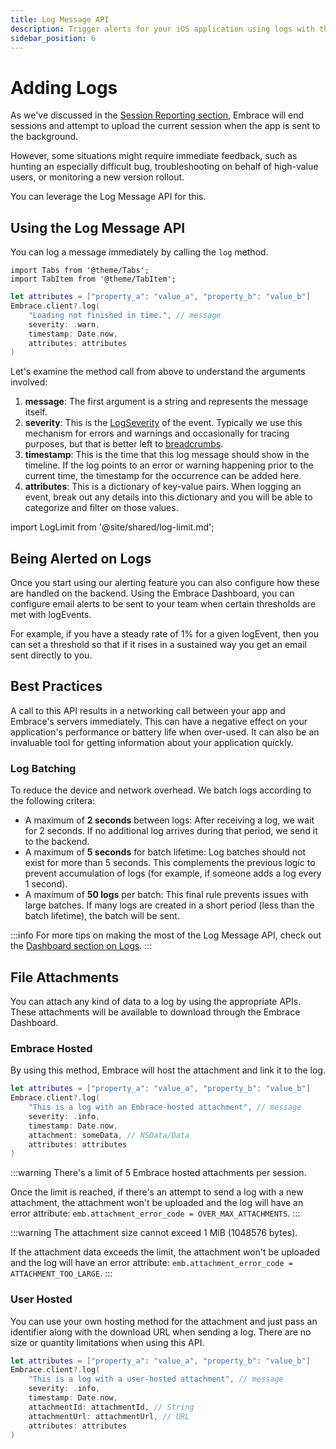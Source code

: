 ```yaml
---
title: Log Message API
description: Trigger alerts for your iOS application using logs with the Embrace SDK
sidebar_position: 6
---
```


# Adding Logs

As we've discussed in the [Session Reporting section](/docs/ios/open-source/getting-started/session-reporting.md), Embrace will end sessions and attempt to upload the current session when the app is sent to the background.

However, some situations might require immediate feedback, such as hunting an especially difficult bug, troubleshooting on behalf of high-value users, or monitoring a new version rollout.

You can leverage the Log Message API for this.

## Using the Log Message API

You can log a message immediately by calling the `log` method.

```mdx-code-block
import Tabs from '@theme/Tabs';
import TabItem from '@theme/TabItem';
```

<Tabs groupId="ios-language" queryString="ios-language">
<TabItem value="swift" label="Swift">

```swift
let attributes = ["property_a": "value_a", "property_b": "value_b"]
Embrace.client?.log(
    "Loading not finished in time.", // message
    severity: .warn,
    timestamp: Date.now,
    attributes: attributes
)
```

</TabItem>
</Tabs>

Let's examine the method call from above to understand the arguments involved:

1. **message**: The first argument is a string and represents the message itself.
1. **severity**: This is the [LogSeverity](https://github.com/embrace-io/embrace-apple-sdk/blob/main/Sources/EmbraceCommonInternal/Models/LogSeverity.swift) of the event. Typically we use this mechanism for errors and warnings and occasionally for tracing purposes, but that is better left to [breadcrumbs](/docs/ios/open-source/getting-started/breadcrumbs.md).
1. **timestamp**: This is the time that this log message should show in the timeline. If the log points to an error or warning happening prior to the current time, the timestamp for the occurrence can be added here.
1. **attributes**: This is a dictionary of key-value pairs. When logging an event, break out any details into this dictionary and you will be able to categorize and filter on those values.

import LogLimit from '@site/shared/log-limit.md';

<LogLimit />

## Being Alerted on Logs

Once you start using our alerting feature you can also configure how these are handled on the backend.
Using the Embrace Dashboard, you can configure email alerts to be sent to your team when certain thresholds are met with logEvents.

For example, if you have a steady rate of 1% for a given logEvent, then you can set a threshold so that if it rises in a sustained way you get an email sent directly to you.

## Best Practices

A call to this API results in a networking call between your app and Embrace's servers immediately.
This can have a negative effect on your application's performance or battery life when over-used.
It can also be an invaluable tool for getting information about your application quickly.

### Log Batching
To reduce the device and network overhead. We batch logs according to the following critera: 
- A maximum of **2 seconds** between logs: After receiving a log, we wait for 2 seconds. If no additional log arrives during that period, we send it to the backend.
- A maximum of **5 seconds** for batch lifetime: Log batches should not exist for more than 5 seconds. This complements the previous logic to prevent accumulation of logs (for example, if someone adds a log every 1 second).
- A maximum of **50 logs** per batch: This final rule prevents issues with large batches. If many logs are created in a short period (less than the batch lifetime), the batch will be sent.


:::info
For more tips on making the most of the Log Message API, check out the [Dashboard section on Logs](/docs/product/logs/log-messages.md).
:::

## File Attachments

You can attach any kind of data to a log by using the appropriate APIs.
These attachments will be available to download through the Embrace Dashboard.

### Embrace Hosted

By using this method, Embrace will host the attachment and link it to the log.

```swift
let attributes = ["property_a": "value_a", "property_b": "value_b"]
Embrace.client?.log(
    "This is a log with an Embrace-hosted attachment", // message
    severity: .info,
    timestamp: Date.now,
    attachment: someData, // NSData/Data
    attributes: attributes
)
```

:::warning
There's a limit of 5 Embrace hosted attachments per session.

Once the limit is reached, if there's an attempt to send a log with a new attachment, the attachment won't be uploaded and the log will have an error attribute: `emb.attachment_error_code = OVER_MAX_ATTACHMENTS`.
:::

:::warning
The attachment size cannot exceed 1 MiB (1048576 bytes).

If the attachment data exceeds the limit, the attachment won't be uploaded and the log will have an error attribute: `emb.attachment_error_code = ATTACHMENT_TOO_LARGE`.
:::

### User Hosted

You can use your own hosting method for the attachment and just pass an identifier along with the download URL when sending a log.
There are no size or quantity limitations when using this API.

```swift
let attributes = ["property_a": "value_a", "property_b": "value_b"]
Embrace.client?.log(
    "This is a log with a user-hosted attachment", // message
    severity: .info,
    timestamp: Date.now,
    attachmentId: attachmentId, // String
    attachmentUrl: attachmentUrl, // URL
    attributes: attributes
)
```
